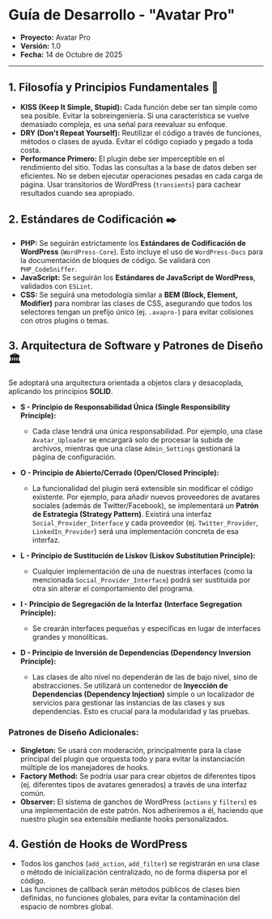# Guía de Desarrollo - "Avatar Pro"

* **Proyecto:** Avatar Pro
* **Versión:** 1.0
* **Fecha:** 14 de Octubre de 2025

---

## 1. Filosofía y Principios Fundamentales 🧠

* **KISS (Keep It Simple, Stupid):** Cada función debe ser tan simple como sea posible. Evitar la sobreingeniería. Si una característica se vuelve demasiado compleja, es una señal para reevaluar su enfoque.
* **DRY (Don't Repeat Yourself):** Reutilizar el código a través de funciones, métodos o clases de ayuda. Evitar el código copiado y pegado a toda costa.
* **Performance Primero:** El plugin debe ser imperceptible en el rendimiento del sitio. Todas las consultas a la base de datos deben ser eficientes. No se deben ejecutar operaciones pesadas en cada carga de página. Usar transitorios de WordPress (`transients`) para cachear resultados cuando sea apropiado.

## 2. Estándares de Codificación ✒️

* **PHP:** Se seguirán estrictamente los **Estándares de Codificación de WordPress** (`WordPress-Core`). Esto incluye el uso de `WordPress-Docs` para la documentación de bloques de código. Se validará con `PHP_CodeSniffer`.
* **JavaScript:** Se seguirán los **Estándares de JavaScript de WordPress**, validados con `ESLint`.
* **CSS:** Se seguirá una metodología similar a **BEM (Block, Element, Modifier)** para nombrar las clases de CSS, asegurando que todos los selectores tengan un prefijo único (ej. `.avapro-`) para evitar colisiones con otros plugins o temas.

## 3. Arquitectura de Software y Patrones de Diseño 🏛️

Se adoptará una arquitectura orientada a objetos clara y desacoplada, aplicando los principios **SOLID**.

* **S - Principio de Responsabilidad Única (Single Responsibility Principle):**
    * Cada clase tendrá una única responsabilidad. Por ejemplo, una clase `Avatar_Uploader` se encargará solo de procesar la subida de archivos, mientras que una clase `Admin_Settings` gestionará la página de configuración.

* **O - Principio de Abierto/Cerrado (Open/Closed Principle):**
    * La funcionalidad del plugin será extensible sin modificar el código existente. Por ejemplo, para añadir nuevos proveedores de avatares sociales (además de Twitter/Facebook), se implementará un **Patrón de Estrategia (Strategy Pattern)**. Existirá una interfaz `Social_Provider_Interface` y cada proveedor (ej. `Twitter_Provider`, `LinkedIn_Provider`) será una implementación concreta de esa interfaz.

* **L - Principio de Sustitución de Liskov (Liskov Substitution Principle):**
    * Cualquier implementación de una de nuestras interfaces (como la mencionada `Social_Provider_Interface`) podrá ser sustituida por otra sin alterar el comportamiento del programa.

* **I - Principio de Segregación de la Interfaz (Interface Segregation Principle):**
    * Se crearán interfaces pequeñas y específicas en lugar de interfaces grandes y monolíticas.

* **D - Principio de Inversión de Dependencias (Dependency Inversion Principle):**
    * Las clases de alto nivel no dependerán de las de bajo nivel, sino de abstracciones. Se utilizará un contenedor de **Inyección de Dependencias (Dependency Injection)** simple o un localizador de servicios para gestionar las instancias de las clases y sus dependencias. Esto es crucial para la modularidad y las pruebas.

### **Patrones de Diseño Adicionales:**

* **Singleton:** Se usará con moderación, principalmente para la clase principal del plugin que orquesta todo y para evitar la instanciación múltiple de los manejadores de hooks.
* **Factory Method:** Se podría usar para crear objetos de diferentes tipos (ej. diferentes tipos de avatares generados) a través de una interfaz común.
* **Observer:** El sistema de ganchos de WordPress (`actions` y `filters`) es una implementación de este patrón. Nos adheriremos a él, haciendo que nuestro plugin sea extensible mediante hooks personalizados.

## 4. Gestión de Hooks de WordPress

* Todos los ganchos (`add_action`, `add_filter`) se registrarán en una clase o método de inicialización centralizado, no de forma dispersa por el código.
* Las funciones de callback serán métodos públicos de clases bien definidas, no funciones globales, para evitar la contaminación del espacio de nombres global.